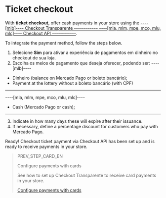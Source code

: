 # Ticket checkout

With **ticket checkout**, offer cash payments in your store using the [----[mlb]---- Checkout Transparente ------------ ----[mla, mlm, mpe, mco, mlu, mlc]---- Checkout API ------------](/developers/en/guides/checkout-api/landing).

To integrate the payment method, follow the steps below.

1. Selecione **Sim** para ativar a experiência de pagamentos em dinheiro no checkout de sua loja.
2. Escolha os meios de pagamento que deseja oferecer, podendo ser: 
 ----[mlb]---- 
 * Dinheiro (balance on Mercado Pago or boleto bancário); 
 * Payment at the lottery without a boleto bancário (with CPF)
 ------------ 
 ----[mla, mlm, mpe, mco, mlu, mlc]---- 
 * Cash (Mercado Pago or cash);
 ------------
3. Indicate in how many days these will expire after their issuance.
4. If necessary, define a percentage discount for customers who pay with Mercado Pago.

Ready! Checkout ticket payment via Checkout API has been set up and is ready to receive payments in your store.

> PREV_STEP_CARD_EN
>
> Configure payments with cards
>
> See how to set up Checkout Transparente to receive card payments in your store.
>
> [Configure payments with cards](/developers/en/docs/prestashop/payment-configuration/checkout-api/cards)